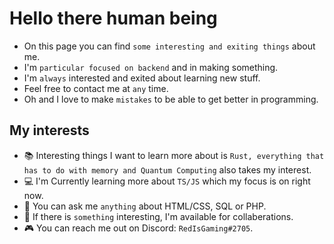 # Hello there human being
* On this page you can find `some interesting and exiting things` about me. 
* I'm `particular focused on backend` and in making something.
* I'm `always` interested and exited about learning new stuff.
* Feel free to contact me at `any` time.
* Oh and I love to make `mistakes` to be able to get better in programming.

## My interests
- 📚 Interesting things I want to learn more about is `Rust, everything that has to do with memory and Quantum Computing` also takes my interest.
- 💻 I'm Currently learning more about `TS/JS` which my focus is on right now.
- 💬 You can ask me `anything` about HTML/CSS, SQL or PHP.
- 🍃 If there is `something` interesting, I'm available for collaberations.
- 🎮 You can reach me out on Discord: `RedIsGaming#2705`.

